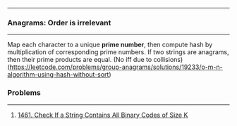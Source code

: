 ***
### Anagrams: Order is irrelevant
***
Map each character to a unique **prime number**, then compute hash by multiplication of corresponding prime numbers.
If two strings are anagrams, then their prime products are equal. (No iff due to collisions)
(https://leetcode.com/problems/group-anagrams/solutions/19233/o-m-n-algorithm-using-hash-without-sort)

### Problems
***
1. [1461. Check If a String Contains All Binary Codes of Size K](https://leetcode.com/problems/check-if-a-string-contains-all-binary-codes-of-size-k/)
